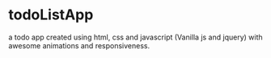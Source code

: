 # todoListApp
a todo app created using html, css and javascript (Vanilla js and jquery) with awesome animations and responsiveness.
